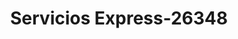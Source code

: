 ---
f_zip-code: 91770
f_state-code: CA
title: Servicios Express-26348
f_phone: 626-280-0700
f_city-only: Rosemead
f_address: 8133 Arroyo Dr Rosemead
f_location-unique-id: '26348'
slug: servicios-express-26348
updated-on: '2024-05-30T13:46:58.046Z'
created-on: '2024-05-30T13:36:59.803Z'
published-on: '2024-05-30T13:54:32.469Z'
f_city-state: cms/city/rosemead-ca.md
f_company: cms/company/servicios-express.md
f_state: cms/state/california.md
layout: '[payday-loan].html'
tags: payday-loan
---